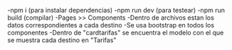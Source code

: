 -npm i (para instalar dependencias)
-npm run dev (para testear)
-npm run build (compilar)
-Pages >> Components
-Dentro de archivos estan los datos correspondientes a cada destino
-Se usa bootstrap en todos los componentes
-Dentro de "cardtarifas" se encuentra el modelo con el que se muestra cada destino en "Tarifas"